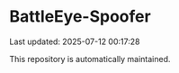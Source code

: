 # BattleEye-Spoofer

Last updated: 2025-07-12 00:17:28

This repository is automatically maintained.
